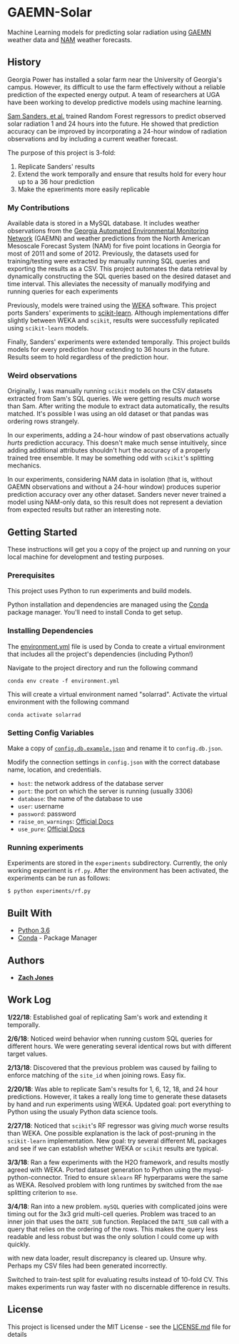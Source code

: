 # GAEMN-Solar
Machine Learning models for predicting solar radiation using [GAEMN](http://www.georgiaweather.net/) weather data
and [NAM](https://www.ncdc.noaa.gov/data-access/model-data/model-datasets/north-american-mesoscale-forecast-system-nam)
weather forecasts.

## History

Georgia Power has installed a solar farm near the University of Georgia's campus.  However, its difficult to use
the farm effectively without a reliable prediction of the expected energy output.  A team of researchers at UGA have
been working to develop predictive models using machine learning.

[Sam Sanders, et al.](https://ieeexplore.ieee.org/abstract/document/8260680/)
trained Random Forest regressors to predict observed solar radiation 1 and 24 hours into the future.
He showed that prediction accuracy can be improved by incorporating a 24-hour window of radiation 
observations and by including a current weather forecast.

The purpose of this project is 3-fold:
    
1. Replicate Sanders' results
2. Extend the work temporally and ensure that results hold for every hour up to a 36 hour prediction
3. Make the epxeriments more easily replicable

### My Contributions

Available data is stored in a MySQL database.  It includes weather observations from the
[Georgia Automated  Environmental Monitoring Network](http://www.georgiaweather.net/) (GAEMN) and
weather predictions from the North American Mesoscale Forecast System (NAM) for five point locations in Georgia
for most of 2011 and some of 2012.
Previously, the datasets used for training/testing were extracted by manually running SQL queries and 
exporting the results as a CSV.  This project automates the data retrieval by dynamically constructing the SQL 
queries based on the desired dataset and time interval.  This alleviates the necessity of manually modifying and
running queries for each experiments

Previously, models were trained using the [WEKA](https://www.cs.waikato.ac.nz/ml/weka/) software.
This project ports Sanders' experiments to [scikit-learn](http://scikit-learn.org/stable/).
Although implementations differ slightly between WEKA and `scikit`, results were successfully replicated using
`scikit-learn` models.

Finally, Sanders' experiments were extended temporally.  This project builds models for every prediction hour 
extending to 36 hours in the future.  Results seem to hold regardless of the prediction hour.

### Weird observations

Originally, I was manually running `scikit` models on the CSV datasets extracted from Sam's SQL queries.
We were getting results _much_ worse than Sam.  After writing the module to extract data automatically, the
results matched.  It's possible I was using an old dataset or that pandas was ordering rows strangely.

In our experiments, adding a 24-hour window of past observations actually _hurts_ prediction accuracy.
This doesn't make much sense intuitively, since adding additional attributes shouldn't hurt the accuracy
of a properly trained tree ensemble.  It may be something odd with `scikit`'s splitting mechanics.

In our experiments, considering NAM data in isolation (that is, without GAEMN observations and without
a 24-hour window) produces superior prediction accuracy over any other dataset.  Sanders never
never trained a model using NAM-only data, so this result does not represent a deviation from expected
results but rather an interesting note.

## Getting Started

These instructions will get you a copy of the project up and running on your local machine for 
development and testing purposes.

### Prerequisites

This project uses Python to run experiments and build models.

Python installation and dependencies are managed using the [Conda](https://conda.io/docs/) 
package manager.  You'll need to install Conda to get setup.

### Installing Dependencies

The [environment.yml](environment.yml) file is used by Conda to create a virtual environment that includes all the project's dependencies (including Python!)

Navigate to the project directory and run the following command

```
conda env create -f environment.yml
```

This will create a virtual environment named "solarrad".  Activate the virtual environment with the following command

```
conda activate solarrad
```

### Setting Config Variables

Make a copy of [`config.db.example.json`](config.db.example.json) and rename it to `config.db.json`.

Modify the connection settings in `config.json` with the correct database name, location, 
and credentials.

- `host`: the network address of the database server
- `port`: the port on which the server is running (usually 3306)
- `database`: the name of the database to use
- `user`: username
- `password`: password
- `raise_on_warnings`: [Official Docs](https://dev.mysql.com/doc/connector-python/en/connector-python-api-mysqlconnection-raise-on-warnings.html)
- `use_pure`: [Official Docs](https://dev.mysql.com/doc/connector-python/en/connector-python-connectargs.html)

### Running experiments

Experiments are stored in the `experiments` subdirectory.  Currently, the only working experiment is 
`rf.py`.  After the environment has been activated, the experiments can be run as follows:

```$ python experiments/rf.py```

## Built With

* [Python 3.6](https://www.python.org/)
* [Conda](https://conda.io/docs/) - Package Manager

## Authors

* [**Zach Jones**](https://github.com/zachdj)

## Work Log

**1/22/18**: Established goal of replicating Sam's work and extending it temporally.

**2/6/18**: Noticed weird behavior when running custom SQL queries for different hours.  We were generating several
identical rows but with different target values.

**2/13/18**: Discovered that the previous problem was caused by failing to enforce matching of the `site_id` when
joining rows.  Easy fix.

**2/20/18**: Was able to replicate Sam's results for 1, 6, 12, 18, and 24 hour predictions.  However, it takes
a really long time to generate these datasets by hand and run experiments using WEKA.  Updated goal: port
everything to Python using the usualy Python data science tools.

**2/27/18**: Noticed that `scikit`'s RF regressor was giving *much* worse results than WEKA.  One possible explanation
is the lack of post-pruning in the `scikit-learn` implementation.  New goal: try several different ML packages and see
if we can establish whether WEKA or `scikit` results are typical.

**3/3/18**: Ran a few experiments with the H2O framework, and results mostly agreed with WEKA.  Ported dataset generation
to Python using the mysql-python-connector.  Tried to ensure `sklearn` RF hyperparams were the same as WEKA.
Resolved problem with long runtimes by switched from the `mae` splitting criterion to `mse`.  

**3/4/18**: Ran into a new problem.  `mySQL` queries with complicated joins were timing out for the 3x3 grid 
multi-cell queries.  Problem was traced to an inner join that uses the `DATE_SUB` function.  Replaced the `DATE_SUB` 
call with a query that relies on the ordering of the rows.  This makes the query less readable and less robust
but was the only solution I could come up with quickly.

with new data loader, result discrepancy is cleared up.  Unsure why.  Perhaps my CSV files had been generated
incorrectly.

Switched to train-test split for evaluating results instead of 10-fold CV.  This makes experiments run way faster with
no discernable difference in results.


## License

This project is licensed under the MIT License - see the [LICENSE.md](LICENSE.md) file for details
